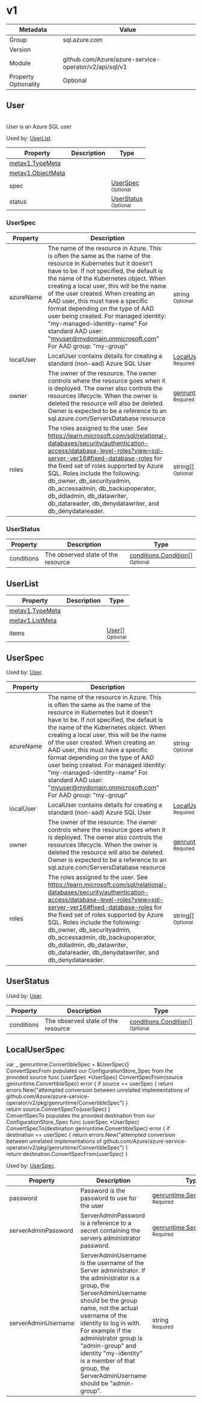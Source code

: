 v1
==

| Metadata             | Value                                                 |
|----------------------|-------------------------------------------------------|
| Group                | sql.azure.com                                         |
| Version              |                                                       |
| Module               | github.com/Azure/azure-service-operator/v2/api/sql/v1 |
| Property Optionality | Optional                                              |

<a id="User"></a>User
---------------------

<br/>User is an Azure SQL user

Used by: [UserList](#UserList).

| Property                                                                                | Description | Type                                                  |
|-----------------------------------------------------------------------------------------|-------------|-------------------------------------------------------|
| [metav1.TypeMeta](https://pkg.go.dev/k8s.io/apimachinery/pkg/apis/meta/v1#TypeMeta)     |             |                                                       |
| [metav1.ObjectMeta](https://pkg.go.dev/k8s.io/apimachinery/pkg/apis/meta/v1#ObjectMeta) |             |                                                       |
| spec                                                                                    |             | [UserSpec](#UserSpec)<br/><small>Optional</small>     |
| status                                                                                  |             | [UserStatus](#UserStatus)<br/><small>Optional</small> |

### <a id="UserSpec"></a>UserSpec

| Property  | Description                                                                                                                                                                                                                                                                                                                                                                                                                                                                                                                | Type                                                                                                                                                                 |
|-----------|----------------------------------------------------------------------------------------------------------------------------------------------------------------------------------------------------------------------------------------------------------------------------------------------------------------------------------------------------------------------------------------------------------------------------------------------------------------------------------------------------------------------------|----------------------------------------------------------------------------------------------------------------------------------------------------------------------|
| azureName | The name of the resource in Azure. This is often the same as the name of the resource in Kubernetes but it doesn't have to be. If not specified, the default is the name of the Kubernetes object. When creating a local user, this will be the name of the user created. When creating an AAD user, this must have a specific format depending on the type of AAD user being created. For managed identity: "my-managed-identity-name" For standard AAD user: "myuser@mydomain.onmicrosoft.com" For AAD group: "my-group" | string<br/><small>Optional</small>                                                                                                                                   |
| localUser | LocalUser contains details for creating a standard (non-aad) Azure SQL User                                                                                                                                                                                                                                                                                                                                                                                                                                                | [LocalUserSpec](#LocalUserSpec)<br/><small>Required</small>                                                                                                          |
| owner     | The owner of the resource. The owner controls where the resource goes when it is deployed. The owner also controls the resources lifecycle. When the owner is deleted the resource will also be deleted. Owner is expected to be a reference to an sql.azure.com/ServersDatabase resource                                                                                                                                                                                                                                  | [genruntime.KnownResourceReference](https://pkg.go.dev/github.com/Azure/azure-service-operator/v2/pkg/genruntime#KnownResourceReference)<br/><small>Required</small> |
| roles     | The roles assigned to the user. See https://learn.microsoft.com/sql/relational-databases/security/authentication-access/database-level-roles?view=sql-server-ver16#fixed-database-roles for the fixed set of roles supported by Azure SQL. Roles include the following: db_owner, db_securityadmin, db_accessadmin, db_backupoperator, db_ddladmin, db_datawriter, db_datareader, db_denydatawriter, and db_denydatareader.                                                                                                | string[]<br/><small>Optional</small>                                                                                                                                 |

### <a id="UserStatus"></a>UserStatus

| Property   | Description                        | Type                                                                                                                                                    |
|------------|------------------------------------|---------------------------------------------------------------------------------------------------------------------------------------------------------|
| conditions | The observed state of the resource | [conditions.Condition[]](https://pkg.go.dev/github.com/Azure/azure-service-operator/v2/pkg/genruntime/conditions#Condition)<br/><small>Optional</small> |

<a id="UserList"></a>UserList
-----------------------------

| Property                                                                            | Description | Type                                        |
|-------------------------------------------------------------------------------------|-------------|---------------------------------------------|
| [metav1.TypeMeta](https://pkg.go.dev/k8s.io/apimachinery/pkg/apis/meta/v1#TypeMeta) |             |                                             |
| [metav1.ListMeta](https://pkg.go.dev/k8s.io/apimachinery/pkg/apis/meta/v1#ListMeta) |             |                                             |
| items                                                                               |             | [User[]](#User)<br/><small>Optional</small> |

<a id="UserSpec"></a>UserSpec
-----------------------------

Used by: [User](#User).

| Property  | Description                                                                                                                                                                                                                                                                                                                                                                                                                                                                                                                | Type                                                                                                                                                                 |
|-----------|----------------------------------------------------------------------------------------------------------------------------------------------------------------------------------------------------------------------------------------------------------------------------------------------------------------------------------------------------------------------------------------------------------------------------------------------------------------------------------------------------------------------------|----------------------------------------------------------------------------------------------------------------------------------------------------------------------|
| azureName | The name of the resource in Azure. This is often the same as the name of the resource in Kubernetes but it doesn't have to be. If not specified, the default is the name of the Kubernetes object. When creating a local user, this will be the name of the user created. When creating an AAD user, this must have a specific format depending on the type of AAD user being created. For managed identity: "my-managed-identity-name" For standard AAD user: "myuser@mydomain.onmicrosoft.com" For AAD group: "my-group" | string<br/><small>Optional</small>                                                                                                                                   |
| localUser | LocalUser contains details for creating a standard (non-aad) Azure SQL User                                                                                                                                                                                                                                                                                                                                                                                                                                                | [LocalUserSpec](#LocalUserSpec)<br/><small>Required</small>                                                                                                          |
| owner     | The owner of the resource. The owner controls where the resource goes when it is deployed. The owner also controls the resources lifecycle. When the owner is deleted the resource will also be deleted. Owner is expected to be a reference to an sql.azure.com/ServersDatabase resource                                                                                                                                                                                                                                  | [genruntime.KnownResourceReference](https://pkg.go.dev/github.com/Azure/azure-service-operator/v2/pkg/genruntime#KnownResourceReference)<br/><small>Required</small> |
| roles     | The roles assigned to the user. See https://learn.microsoft.com/sql/relational-databases/security/authentication-access/database-level-roles?view=sql-server-ver16#fixed-database-roles for the fixed set of roles supported by Azure SQL. Roles include the following: db_owner, db_securityadmin, db_accessadmin, db_backupoperator, db_ddladmin, db_datawriter, db_datareader, db_denydatawriter, and db_denydatareader.                                                                                                | string[]<br/><small>Optional</small>                                                                                                                                 |

<a id="UserStatus"></a>UserStatus
---------------------------------

Used by: [User](#User).

| Property   | Description                        | Type                                                                                                                                                    |
|------------|------------------------------------|---------------------------------------------------------------------------------------------------------------------------------------------------------|
| conditions | The observed state of the resource | [conditions.Condition[]](https://pkg.go.dev/github.com/Azure/azure-service-operator/v2/pkg/genruntime/conditions#Condition)<br/><small>Optional</small> |

<a id="LocalUserSpec"></a>LocalUserSpec
---------------------------------------

var _ genruntime.ConvertibleSpec = &UserSpec{} <br/>ConvertSpecFrom populates our ConfigurationStore_Spec from the provided source func (userSpec *UserSpec) ConvertSpecFrom(source genruntime.ConvertibleSpec) error { if source == userSpec { return errors.New("attempted conversion between unrelated implementations of github.com/Azure/azure-service-operator/v2/pkg/genruntime/ConvertibleSpec") } <br/> return source.ConvertSpecTo(userSpec) } <br/>ConvertSpecTo populates the provided destination from our ConfigurationStore_Spec func (userSpec *UserSpec) ConvertSpecTo(destination genruntime.ConvertibleSpec) error { if destination == userSpec { return errors.New("attempted conversion between unrelated implementations of github.com/Azure/azure-service-operator/v2/pkg/genruntime/ConvertibleSpec") } <br/> return destination.ConvertSpecFrom(userSpec) } <br/>

Used by: [UserSpec](#UserSpec).

| Property            | Description                                                                                                                                                                                                                                                                                                                                                                | Type                                                                                                                                                   |
|---------------------|----------------------------------------------------------------------------------------------------------------------------------------------------------------------------------------------------------------------------------------------------------------------------------------------------------------------------------------------------------------------------|--------------------------------------------------------------------------------------------------------------------------------------------------------|
| password            | Password is the password to use for the user                                                                                                                                                                                                                                                                                                                               | [genruntime.SecretReference](https://pkg.go.dev/github.com/Azure/azure-service-operator/v2/pkg/genruntime#SecretReference)<br/><small>Required</small> |
| serverAdminPassword | ServerAdminPassword is a reference to a secret containing the servers administrator password.                                                                                                                                                                                                                                                                              | [genruntime.SecretReference](https://pkg.go.dev/github.com/Azure/azure-service-operator/v2/pkg/genruntime#SecretReference)<br/><small>Required</small> |
| serverAdminUsername | ServerAdminUsername is the username of the Server administrator. If the administrator is a group, the ServerAdminUsername should be the group name, not the actual username of the identity to log in with. For example if the administrator group is "admin-group" and identity "my-identity" is a member of that group, the ServerAdminUsername should be "admin-group". | string<br/><small>Required</small>                                                                                                                     |
